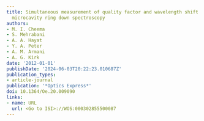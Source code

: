 ```yaml
---
title: Simultaneous measurement of quality factor and wavelength shift by phase shift
  microcavity ring down spectroscopy
authors:
- M. I. Cheema
- S. Mehrabani
- A. A. Hayat
- Y. A. Peter
- A. M. Armani
- A. G. Kirk
date: '2012-01-01'
publishDate: '2024-06-03T20:22:23.010687Z'
publication_types:
- article-journal
publication: '*Optics Express*'
doi: 10.1364/Oe.20.009090
links:
- name: URL
  url: <Go to ISI>://WOS:000302855500087
---
```

